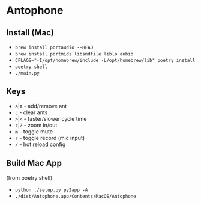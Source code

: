 # Antophone

## Install (Mac)
* `brew install portaudio --HEAD`
* `brew install portmidi libsndfile liblo aubio`
* `CFLAGS="-I/opt/homebrew/include -L/opt/homebrew/lib" poetry install`
* `poetry shell`
* `./main.py`


## Keys
* `a`|`A` - add/remove ant
* `c` - clear ants
* `>`|`<` - faster/slower cycle time
* `z`|`Z` - zoom in/out
* `m` - toggle mute
* `r` - toggle record (mic input)
* `/` - hot reload config

## Build Mac App
(from poetry shell)
* `python ./setup.py py2app -A`
* `./dist/Antophone.app/Contents/MacOS/Antophone`

